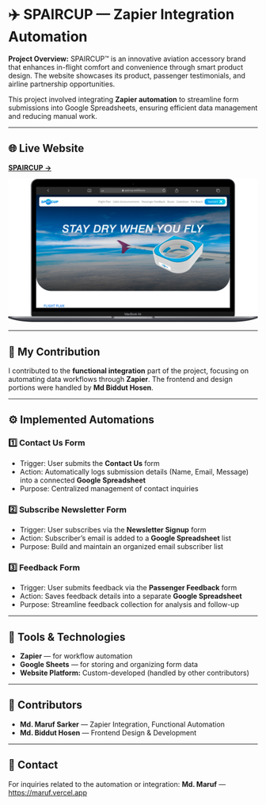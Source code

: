# ✈️ SPAIRCUP — Zapier Integration Automation

**Project Overview:**
SPAIRCUP™ is an innovative aviation accessory brand that enhances in-flight comfort and convenience through smart product design. The website showcases its product, passenger testimonials, and airline partnership opportunities.

This project involved integrating **Zapier automation** to streamline form submissions into Google Spreadsheets, ensuring efficient data management and reducing manual work.

---

## 🌐 Live Website

**[SPAIRCUP →](https://spaircup.webflow.io)**

![Demo](./demo.png)

---

## 🧩 My Contribution

I contributed to the **functional integration** part of the project, focusing on automating data workflows through **Zapier**.
The frontend and design portions were handled by **Md Biddut Hosen**.

---

## ⚙️ Implemented Automations

### 1️⃣ Contact Us Form

* Trigger: User submits the **Contact Us** form
* Action: Automatically logs submission details (Name, Email, Message) into a connected **Google Spreadsheet**
* Purpose: Centralized management of contact inquiries

### 2️⃣ Subscribe Newsletter Form

* Trigger: User subscribes via the **Newsletter Signup** form
* Action: Subscriber’s email is added to a **Google Spreadsheet** list
* Purpose: Build and maintain an organized email subscriber list

### 3️⃣ Feedback Form

* Trigger: User submits feedback via the **Passenger Feedback** form
* Action: Saves feedback details into a separate **Google Spreadsheet**
* Purpose: Streamline feedback collection for analysis and follow-up

---

## 🧠 Tools & Technologies

* **Zapier** — for workflow automation
* **Google Sheets** — for storing and organizing form data
* **Website Platform:** Custom-developed (handled by other contributors)

---

## 👥 Contributors

* **Md. Maruf Sarker** — Zapier Integration, Functional Automation
* **Md. Biddut Hosen** — Frontend Design & Development

---

## 📨 Contact

For inquiries related to the automation or integration:
**Md. Maruf** — https://maruf.vercel.app
